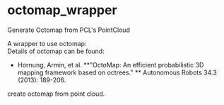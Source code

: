 # octomap_wrapper
Generate Octomap from PCL's PointCloud 

A wrapper to use octomap:  
Details of octomap can be found:  
* Hornung, Armin, et al. **"OctoMap: An efficient probabilistic 3D mapping framework based on octrees." **
Autonomous Robots 34.3 (2013): 189-206.

create octomap from point cloud. 
